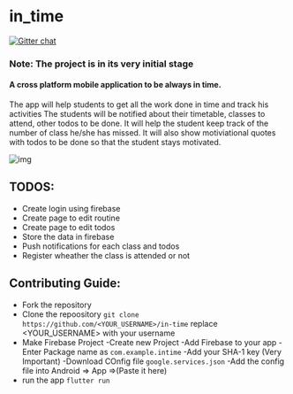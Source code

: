 # in_time
[![Gitter chat](https://badges.gitter.im/gitterHQ/gitter.png)](https://gitter.im/in_time/Lobby)

### Note: The project is in its very initial stage

#### A cross platform mobile application to be always in time.
The app will help students to get all the work done in time and track his activities
The students will be notified about their timetable, classes to attend, other todos to be done.
It will help the student keep track of the number of class he/she has missed.
It will also show motiviational quotes with todos to be done so that the student stays motivated.

![img](./assets/img/wire.png)


## TODOS:
* Create login using firebase
* Create page to edit routine
* Create page to edit todos
* Store the data in firebase
* Push notifications for each class and todos
* Register wheather the class is attended or not

## Contributing Guide:

* Fork the repository
* Clone the repoository
`git clone https://github.com/<YOUR_USERNAME>/in-time`
replace <YOUR_USERNAME> with your username
* Make Firebase Project
    -Create new Project 
    -Add Firebase to your app
        -Enter Package name as `com.example.intime`
        -Add your SHA-1 key (Very Important)
        -Download COnfig file `google.services.json`
    -Add the config file into Android => App =>(Paste it here)      
* run the app `flutter run` 